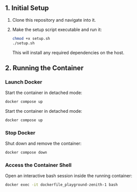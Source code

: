 ## 1. Initial Setup

1. Clone this repository and navigate into it.

2. Make the setup script executable and run it:

   ```bash
   chmod +x setup.sh
   ./setup.sh
   ```

   This will install any required dependencies on the host.


 ## 2. Running the Container

### Launch Docker

Start the container in detached mode:

```bash
docker compose up
```

Start the container in detached mode:

```bash
docker compose up
```

### Stop Docker

Shut down and remove the container:

```bash
docker compose down
```

### Access the Container Shell

Open an interactive bash session inside the running container:

```bash
docker exec -it dockerfile_playground-zenith-1 bash